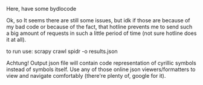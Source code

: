 Here, have some bydlocode

Ok, so It seems there are still some issues, but idk if those are because of my bad code or because of the fact, that hotline prevents me to send such a big amount of requests in such a little period of time (not sure hotline does it at all).

to run use: scrapy crawl spidr -o results.json

Achtung! Output json file will contain code representation of cyrillic symbols instead of symbols itself. Use any of those online json viewers/formatters to view and navigate comfortably (there're plenty of, google for it).

